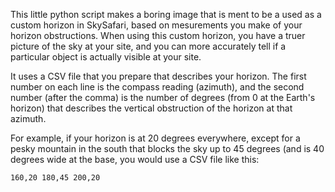 This little python script makes a boring image that is ment to be a used as a custom horizon
in SkySafari, based on mesurements you make of your horizon obstructions. When using this
custom horizon, you have a truer picture of the sky at your site, and you can more accurately
tell if a particular object is actually visible at your site.

It uses a CSV file that you prepare that describes your horizon. The first number on each line
is the compass reading (azimuth), and the second number (after the comma) is the number of degrees
(from 0 at the Earth's horizon) that describes the vertical obstruction of the horizon at that
azimuth.

For example, if your horizon is 
at 20 degrees everywhere, except for a pesky mountain in the south that blocks the sky up to 45
degrees (and is 40 degrees wide at the base, you would use a CSV file like this:

`
160,20
180,45
200,20
`
